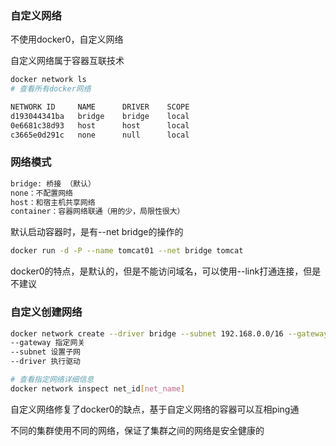 ### 自定义网络

不使用docker0，自定义网络

自定义网络属于容器互联技术

```bash
docker network ls
# 查看所有docker网络

NETWORK ID     NAME      DRIVER    SCOPE
d193044341ba   bridge    bridge    local
0e6681c38d93   host      host      local
c3665e0d291c   none      null      local
```

### 网络模式

```bash
bridge: 桥接 （默认）
none：不配置网络
host：和宿主机共享网络
container：容器网络联通（用的少，局限性很大）
```

默认启动容器时，是有--net bridge的操作的

```bash
docker run -d -P --name tomcat01 --net bridge tomcat
```

docker0的特点，是默认的，但是不能访问域名，可以使用--link打通连接，但是不建议

### 自定义创建网络

```bash
docker network create --driver bridge --subnet 192.168.0.0/16 --gateway 192.168.0.1 mynet
--gateway 指定网关
--subnet 设置子网
--driver 执行驱动

# 查看指定网络详细信息
docker network inspect net_id[net_name]
```

自定义网络修复了docker0的缺点，基于自定义网络的容器可以互相ping通

不同的集群使用不同的网络，保证了集群之间的网络是安全健康的